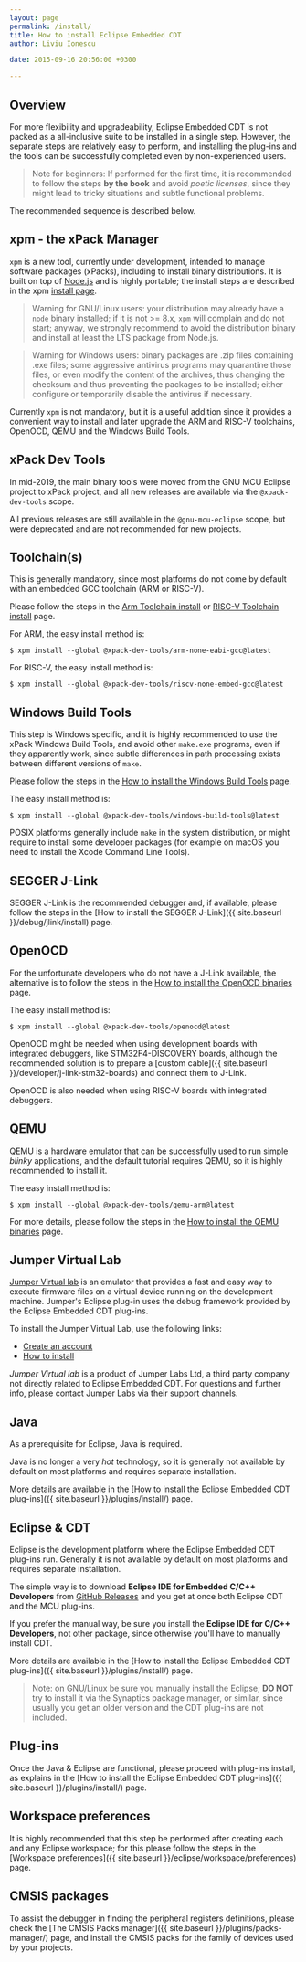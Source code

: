 ```yaml
---
layout: page
permalink: /install/
title: How to install Eclipse Embedded CDT
author: Liviu Ionescu

date: 2015-09-16 20:56:00 +0300

---
```


## Overview

For more flexibility and upgradeability, Eclipse Embedded CDT is not packed
as a all-inclusive suite to be installed in a single step. However,
the separate steps are relatively easy to perform, and installing
the plug-ins and the tools can be successfully completed even by
non-experienced users.

> Note for beginners: If performed for the first time, it is
recommended to follow the steps **by the book** and avoid
_poetic licenses_, since they might lead to tricky situations
and subtle functional problems.

The recommended sequence is described below.

## xpm - the xPack Manager

`xpm` is a new tool, currently under development, intended to manage
software packages (xPacks), including to install binary distributions.
It is built on top of [Node.js](https://nodejs.org/) and is highly
portable; the install steps are described in the xpm 
[install page](https://xpack.github.io/xpm/install/).

> Warning for GNU/Linux users: your distribution may already have
a `node` binary installed; if
it is not >= 8.x, `xpm` will complain and do not start; anyway, we strongly
recommend to avoid the distribution binary and install at least
the LTS package from Node.js.

> Warning for Windows users: binary packages are .zip files containing
.exe files; some aggressive antivirus programs may quarantine those
files, or even modify the content of the archives, thus changing the
checksum and thus preventing the packages to be installed; either
configure or temporarily disable the antivirus if necessary.

Currently `xpm` is not mandatory, but it is a useful addition since
it provides a convenient way to install and later upgrade the ARM
and RISC-V toolchains, OpenOCD, QEMU and the Windows Build Tools.

## xPack Dev Tools

In mid-2019, the main binary tools were moved from the GNU MCU Eclipse
project to xPack project, and all new releases are available via the
`@xpack-dev-tools` scope.

All previous releases are still available in the `@gnu-mcu-eclipse` scope,
but were deprecated and are not recommended for new projects.

## Toolchain(s)

This is generally mandatory, since most platforms do not come by default
with an embedded GCC toolchain (ARM or RISC-V).

Please follow the steps in the 
[Arm Toolchain install](https://xpack.github.io/arm-none-eabi-gcc/install/) or
[RISC-V Toolchain install](https://xpack.github.io/riscv-none-embed-gcc/install/) page.

For ARM, the easy install method is:

```console
$ xpm install --global @xpack-dev-tools/arm-none-eabi-gcc@latest
```

For RISC-V, the easy install method is:

```console
$ xpm install --global @xpack-dev-tools/riscv-none-embed-gcc@latest
```

## Windows Build Tools

This step is Windows specific, and it is highly recommended to use the
xPack Windows Build Tools, and avoid other `make.exe` programs,
even if they apparently work, since subtle differences in path processing
exists between different versions of `make`.

Please follow the steps in the
[How to install the Windows Build Tools](https://xpack.github.io/windows-build-tools/install/) page.

The easy install method is:

```console
$ xpm install --global @xpack-dev-tools/windows-build-tools@latest
```

POSIX platforms generally include `make` in the system distribution,
or might require to install some developer packages (for example on
macOS you need to install the Xcode Command Line Tools).

## SEGGER J-Link

SEGGER J-Link is the recommended debugger and, if available, please
follow the steps in the
[How to install the SEGGER J-Link]({{ site.baseurl }}/debug/jlink/install) page.

## OpenOCD

For the unfortunate developers who do not have a J-Link available,
the alternative is to follow the steps in the
[How to install the OpenOCD binaries](https://xpack.github.io/openocd/install/) page.

The easy install method is:

```console
$ xpm install --global @xpack-dev-tools/openocd@latest
```

OpenOCD might be needed when using development boards with integrated
debuggers, like STM32F4-DISCOVERY boards, although the recommended
solution is to prepare a
[custom cable]({{ site.baseurl }}/developer/j-link-stm32-boards)
and connect them to J-Link.

OpenOCD is also needed when using RISC-V boards with integrated debuggers.

## QEMU

QEMU is a hardware emulator that can be successfully used to run
simple _blinky_ applications, and the default tutorial requires
QEMU, so it is highly recommended to install it.

The easy install method is:

```console
$ xpm install --global @xpack-dev-tools/qemu-arm@latest
```

For more details, please follow the steps in the
[How to install the QEMU binaries](https://xpack.github.io/qemu-arm/install/) page.

## Jumper Virtual Lab

[Jumper Virtual lab](https://jumper.io) is an emulator that provides a
fast and easy way to execute firmware files on a virtual device running
on the development machine. Jumper's Eclipse plug-in uses the debug
framework provided by the Eclipse Embedded CDT plug-ins.

To install the Jumper Virtual Lab, use the following links:

* [Create an account](https://vlab.jumper.io)
* [How to install](https://docs.jumper.io/docs/install.html)

_Jumper Virtual lab_ is a product of Jumper Labs Ltd, a third party
company not directly related to Eclipse Embedded CDT. For questions and
further info, please contact Jumper Labs via their support channels.

## Java

As a prerequisite for Eclipse, Java is required.

Java is no longer a very _hot_ technology, so it is generally not available
by default on most platforms and requires separate installation.

More details are available in the 
[How to install the Eclipse Embedded CDT plug-ins]({{ site.baseurl }}/plugins/install/) page.

## Eclipse & CDT

Eclipse is the development platform where the Eclipse Embedded CDT plug-ins run.
Generally it is not available by default on most platforms and requires
separate installation.

The simple way is to download **Eclipse IDE for Embedded C/C++ Developers**
from [GitHub Releases](https://github.com/gnu-mcu-eclipse/org.eclipse.epp.packages/releases/)
and you get at once both Eclipse CDT and the MCU plug-ins.

If you prefer the manual way, be sure you install the
**Eclipse IDE for C/C++ Developers**, not other package, since otherwise
you'll have to manually install CDT.

More details are available in the
[How to install the Eclipse Embedded CDT plug-ins]({{ site.baseurl }}/plugins/install/) page.

> Note: on GNU/Linux be sure you manually install the Eclipse;
**DO NOT** try to install it via the Synaptics package manager, or
similar, since usually you get an older version and the CDT plug-ins
are not included.

## Plug-ins

Once the Java & Eclipse are functional, please proceed with plug-ins
install, as explains in the
[How to install the Eclipse Embedded CDT plug-ins]({{ site.baseurl }}/plugins/install/) page.

## Workspace preferences

It is highly recommended that this step be performed after creating
each and any Eclipse workspace; for this please follow the steps in the
[Workspace preferences]({{ site.baseurl }}/eclipse/workspace/preferences) page.

## CMSIS packages

To assist the debugger in finding the peripheral registers definitions,
please check the
[The CMSIS Packs manager]({{ site.baseurl }}/plugins/packs-manager/)
page, and install the CMSIS packs for the family of devices used by your
projects.
